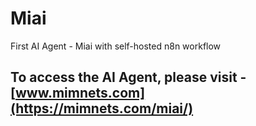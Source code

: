 # Miai
First AI Agent - Miai with self-hosted n8n workflow
## To access the AI Agent, please visit - [www.mimnets.com](https://mimnets.com/miai/)
